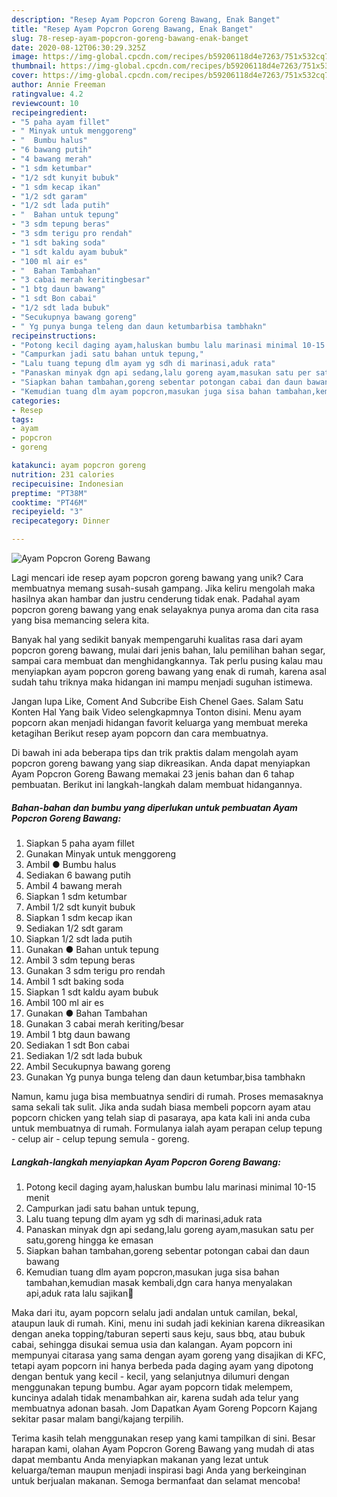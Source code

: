 ```yaml
---
description: "Resep Ayam Popcron Goreng Bawang, Enak Banget"
title: "Resep Ayam Popcron Goreng Bawang, Enak Banget"
slug: 78-resep-ayam-popcron-goreng-bawang-enak-banget
date: 2020-08-12T06:30:29.325Z
image: https://img-global.cpcdn.com/recipes/b59206118d4e7263/751x532cq70/ayam-popcron-goreng-bawang-foto-resep-utama.jpg
thumbnail: https://img-global.cpcdn.com/recipes/b59206118d4e7263/751x532cq70/ayam-popcron-goreng-bawang-foto-resep-utama.jpg
cover: https://img-global.cpcdn.com/recipes/b59206118d4e7263/751x532cq70/ayam-popcron-goreng-bawang-foto-resep-utama.jpg
author: Annie Freeman
ratingvalue: 4.2
reviewcount: 10
recipeingredient:
- "5 paha ayam fillet"
- " Minyak untuk menggoreng"
- "  Bumbu halus"
- "6 bawang putih"
- "4 bawang merah"
- "1 sdm ketumbar"
- "1/2 sdt kunyit bubuk"
- "1 sdm kecap ikan"
- "1/2 sdt garam"
- "1/2 sdt lada putih"
- "  Bahan untuk tepung"
- "3 sdm tepung beras"
- "3 sdm terigu pro rendah"
- "1 sdt baking soda"
- "1 sdt kaldu ayam bubuk"
- "100 ml air es"
- "  Bahan Tambahan"
- "3 cabai merah keritingbesar"
- "1 btg daun bawang"
- "1 sdt Bon cabai"
- "1/2 sdt lada bubuk"
- "Secukupnya bawang goreng"
- " Yg punya bunga teleng dan daun ketumbarbisa tambhakn"
recipeinstructions:
- "Potong kecil daging ayam,haluskan bumbu lalu marinasi minimal 10-15 menit"
- "Campurkan jadi satu bahan untuk tepung,"
- "Lalu tuang tepung dlm ayam yg sdh di marinasi,aduk rata"
- "Panaskan minyak dgn api sedang,lalu goreng ayam,masukan satu per satu,goreng hingga ke emasan"
- "Siapkan bahan tambahan,goreng sebentar potongan cabai dan daun bawang"
- "Kemudian tuang dlm ayam popcron,masukan juga sisa bahan tambahan,kemudian masak kembali,dgn cara hanya menyalakan api,aduk rata lalu sajikan💖"
categories:
- Resep
tags:
- ayam
- popcron
- goreng

katakunci: ayam popcron goreng 
nutrition: 231 calories
recipecuisine: Indonesian
preptime: "PT38M"
cooktime: "PT46M"
recipeyield: "3"
recipecategory: Dinner

---
```



![Ayam Popcron Goreng Bawang](https://img-global.cpcdn.com/recipes/b59206118d4e7263/751x532cq70/ayam-popcron-goreng-bawang-foto-resep-utama.jpg)

Lagi mencari ide resep ayam popcron goreng bawang yang unik? Cara membuatnya memang susah-susah gampang. Jika keliru mengolah maka hasilnya akan hambar dan justru cenderung tidak enak. Padahal ayam popcron goreng bawang yang enak selayaknya punya aroma dan cita rasa yang bisa memancing selera kita.

Banyak hal yang sedikit banyak mempengaruhi kualitas rasa dari ayam popcron goreng bawang, mulai dari jenis bahan, lalu pemilihan bahan segar, sampai cara membuat dan menghidangkannya. Tak perlu pusing kalau mau menyiapkan ayam popcron goreng bawang yang enak di rumah, karena asal sudah tahu triknya maka hidangan ini mampu menjadi suguhan istimewa.

Jangan lupa Like, Coment And Subcribe Eish Chenel Gaes. Salam Satu Konten Hal Yang baik Video selengkapmnya Tonton disini. Menu ayam popcorn akan menjadi hidangan favorit keluarga yang membuat mereka ketagihan Berikut resep ayam popcorn dan cara membuatnya.


Di bawah ini ada beberapa tips dan trik praktis dalam mengolah ayam popcron goreng bawang yang siap dikreasikan. Anda dapat menyiapkan Ayam Popcron Goreng Bawang memakai 23 jenis bahan dan 6 tahap pembuatan. Berikut ini langkah-langkah dalam membuat hidangannya.

<!--inarticleads1-->

##### Bahan-bahan dan bumbu yang diperlukan untuk pembuatan Ayam Popcron Goreng Bawang:

1. Siapkan 5 paha ayam fillet
1. Gunakan  Minyak untuk menggoreng
1. Ambil  ● Bumbu halus
1. Sediakan 6 bawang putih
1. Ambil 4 bawang merah
1. Siapkan 1 sdm ketumbar
1. Ambil 1/2 sdt kunyit bubuk
1. Siapkan 1 sdm kecap ikan
1. Sediakan 1/2 sdt garam
1. Siapkan 1/2 sdt lada putih
1. Gunakan  ● Bahan untuk tepung
1. Ambil 3 sdm tepung beras
1. Gunakan 3 sdm terigu pro rendah
1. Ambil 1 sdt baking soda
1. Siapkan 1 sdt kaldu ayam bubuk
1. Ambil 100 ml air es
1. Gunakan  ● Bahan Tambahan
1. Gunakan 3 cabai merah keriting/besar
1. Ambil 1 btg daun bawang
1. Sediakan 1 sdt Bon cabai
1. Sediakan 1/2 sdt lada bubuk
1. Ambil Secukupnya bawang goreng
1. Gunakan  Yg punya bunga teleng dan daun ketumbar,bisa tambhakn


Namun, kamu juga bisa membuatnya sendiri di rumah. Proses memasaknya sama sekali tak sulit. Jika anda sudah biasa membeli popcorn ayam atau popcorn chicken yang telah siap di pasaraya, apa kata kali ini anda cuba untuk membuatnya di rumah. Formulanya ialah ayam perapan celup tepung - celup air - celup tepung semula - goreng. 

<!--inarticleads2-->

##### Langkah-langkah menyiapkan Ayam Popcron Goreng Bawang:

1. Potong kecil daging ayam,haluskan bumbu lalu marinasi minimal 10-15 menit
1. Campurkan jadi satu bahan untuk tepung,
1. Lalu tuang tepung dlm ayam yg sdh di marinasi,aduk rata
1. Panaskan minyak dgn api sedang,lalu goreng ayam,masukan satu per satu,goreng hingga ke emasan
1. Siapkan bahan tambahan,goreng sebentar potongan cabai dan daun bawang
1. Kemudian tuang dlm ayam popcron,masukan juga sisa bahan tambahan,kemudian masak kembali,dgn cara hanya menyalakan api,aduk rata lalu sajikan💖


Maka dari itu, ayam popcorn selalu jadi andalan untuk camilan, bekal, ataupun lauk di rumah. Kini, menu ini sudah jadi kekinian karena dikreasikan dengan aneka topping/taburan seperti saus keju, saus bbq, atau bubuk cabai, sehingga disukai semua usia dan kalangan. Ayam popcorn ini mempunyai citarasa yang sama dengan ayam goreng yang disajikan di KFC, tetapi ayam popcorn ini hanya berbeda pada daging ayam yang dipotong dengan bentuk yang kecil - kecil, yang selanjutnya dilumuri dengan menggunakan tepung bumbu. Agar ayam popcorn tidak melempem, kuncinya adalah tidak menambahkan air, karena sudah ada telur yang membuatnya adonan basah. Jom Dapatkan Ayam Goreng Popcorn Kajang sekitar pasar malam bangi/kajang terpilih. 

Terima kasih telah menggunakan resep yang kami tampilkan di sini. Besar harapan kami, olahan Ayam Popcron Goreng Bawang yang mudah di atas dapat membantu Anda menyiapkan makanan yang lezat untuk keluarga/teman maupun menjadi inspirasi bagi Anda yang berkeinginan untuk berjualan makanan. Semoga bermanfaat dan selamat mencoba!
